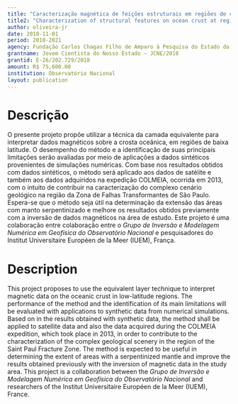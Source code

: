 ```yaml
---
title: "Caracterização magnética de feições estruturais em regiões de crosta oceânica próximas ao equador"
title2: "Characterization of structural features on ocean crust at regions close to equator"
author: oliveira-jr
date: 2018-11-01
period: 2018-2021
agency: Fundação Carlos Chagas Filho de Amparo à Pesquisa do Estado do RJ (FAPERJ)
grantname: Jovem Cientista do Nosso Estado – JCNE/2018
grantid: E-26/202.729/2018
amount: R$ 75,600.00
institution: Observatório Nacional
layout: publication
---
```


# Descrição

O presente projeto propõe utilizar a técnica da camada equivalente para interpretar
dados magnéticos sobre a crosta oceânica, em regiões de baixa latitude. O desempenho
do método e a identificação de suas principais limitações serão avaliadas por meio
de aplicações a dados sintéticos provenientes de simulações numéricas. Com base
nos resultados obtidos com dados sintéticos, o método será aplicado aos dados
de satélite e também aos dados adquiridos na expedição COLMEIA, ocorrida em 2013,
com o intuito de contribuir na caracterização do complexo cenário geológico na
região da Zona de Falhas Transformantes de São Paulo. Espera-se que o método seja
útil na determinação da extensão das áreas com manto serpentinizado e melhore os
resultados obtidos previamente com a inversão de dados magnéticos na área de estudo.
Este projeto é uma colaboração entre colaboração entre o *Grupo de Inversão e Modelagem
Numérica em Geofísica do Observatório Nacional* e pesquisadores do Institut
Universitaire Européen de la Meer (IUEM), França.

# Description

This project proposes to use the equivalent layer technique to interpret
magnetic data on the oceanic crust in low-latitude regions. The performance of
the method and the identification of its main limitations will be evaluated with
applications to synthetic data from numerical simulations. Based on in the
results obtained with synthetic data, the method shall be applied to satellite
data and also the data acquired during the COLMEIA expedition, which took place
in 2013, in order to contribute to the characterization of the complex geological
scenery in the region of the Saint Paul Fracture Zone. The method is expected to
be useful in determining the extent of areas with a serpentinized mantle and
improve the results obtained previously with the inversion of magnetic data in
the study area. This project is a collaboration between the *Grupo de Inversão e
Modelagem Numérica em Geofísica do Observatório Nacional* and researchers of the
Institut Universitaire Européen de la Meer (IUEM), France.
